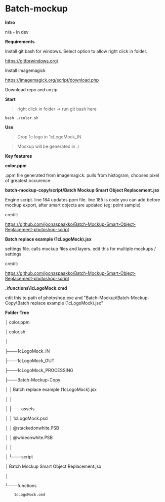 # Batch-mockup

**Intro**

n/a - in dev

**Requirements**

Install git bash for windows. Select option to allow right click in folder.
 
https://gitforwindows.org/

Install imagemagick 

https://imagemagick.org/script/download.php

Download repo and unzip

**Start**

>right click in folder -> run git bash here

```
bash ./color.sh
```

**Use**

>Drop 1c logo in 1cLogoMock_IN

>Mockup will be generated in ./

**Key features**

**color.ppm**

.ppm file generated from imagemagick. pulls from histogram, chooses pixel of greatest occurence

**batch-mockup-copy/script/Batch Mockup Smart Object Replacement.jsx**

Engine script. line 184 updates ppm file. line 185 is code you can add before mockup export, after smart objects are updated (eg: point sample)

credit: 

https://github.com/joonaspaakko/Batch-Mockup-Smart-Object-Replacement-photoshop-script 

**Batch replace example (1cLogoMock).jsx**

settings file. calls mockup files and layers. edit this for multiple mockups / settings

credit:

https://github.com/joonaspaakko/Batch-Mockup-Smart-Object-Replacement-photoshop-script

**.\functions\1cLogoMock.cmd**

edit this to path of photoshop.exe and "Batch-Mockup\Batch-Mockup-Copy\Batch replace example (1cLogoMock).jsx"

**Folder Tree**

│   color.ppm

│   color.sh

│

├───1cLogoMock_IN

├───1cLogoMock_OUT

├───1cLogoMock_PROCESSING

├───Batch-Mockup-Copy

│   │   Batch replace example (1cLogoMock).jsx

│   │

│   ├───assets

│   │       1cLogoMock.psd

│   │       @stackedonwhite.PSB

│   │       @wideonwhite.PSB

│   │

│   └───script

│           Batch Mockup Smart Object Replacement.jsx

│

└───functions

        1cLogoMock.cmd
